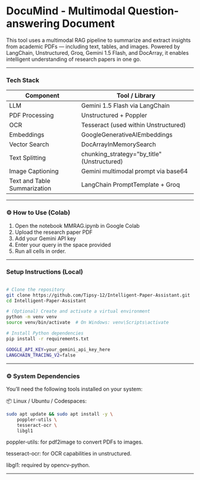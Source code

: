 #  DocuMind - Multimodal Question-answering Document

This tool uses a multimodal RAG pipeline to summarize and extract insights from academic PDFs — including text, tables, and images. Powered by LangChain, Unstructured, Groq, Gemini 1.5 Flash, and DocArray, it enables intelligent understanding of research papers in one go.

  

---

###  Tech Stack

| Component         | Tool / Library                          |
|-------------------|------------------------------------------|
| LLM               | Gemini 1.5 Flash via LangChain           |
| PDF Processing    | Unstructured + Poppler      |
| OCR               | Tesseract (used within Unstructured)     |
| Embeddings        | GoogleGenerativeAIEmbeddings             |
| Vector Search     | DocArrayInMemorySearch                   |
| Text Splitting    | chunking_strategy="by_title" (Unstructured) |
| Image Captioning  | Gemini multimodal prompt via base64      |
| Text and Table Summarization     | LangChain PromptTemplate + Groq        |


---

### ⚙️ How to Use (Colab)
1. Open the notebook MMRAG.ipynb in Google Colab
2. Upload the research paper PDF
3. Add your Gemini API key
4. Enter your query in the space provided   
5. Run all cells in order.

---

### Setup Instructions (Local)
```bash

# Clone the repository
git clone https://github.com/Tipsy-12/Intelligent-Paper-Assistant.git
cd Intelligent-Paper-Assistant

# (Optional) Create and activate a virtual environment
python -m venv venv
source venv/bin/activate  # On Windows: venv\Scripts\activate

# Install Python dependencies
pip install -r requirements.txt

GOOGLE_API_KEY=your_gemini_api_key_here
LANGCHAIN_TRACING_V2=false
```

---

### ⚙️ System Dependencies
You’ll need the following tools installed on your system:

📦 Linux / Ubuntu / Codespaces:
```bash
sudo apt update && sudo apt install -y \
    poppler-utils \
    tesseract-ocr \
    libgl1
```
poppler-utils: for pdf2image to convert PDFs to images.

tesseract-ocr: for OCR capabilities in unstructured.

libgl1: required by opencv-python.

---





